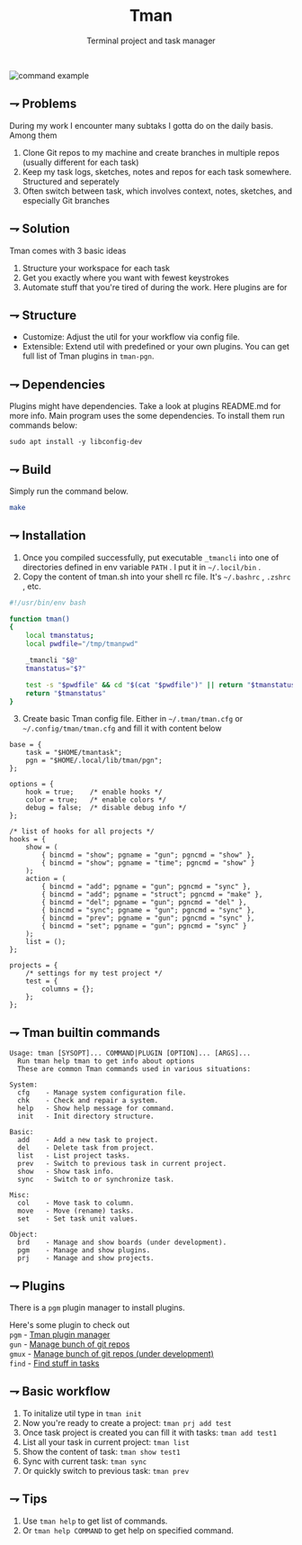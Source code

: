 <div align="center">
   <!--<img align="center" width="128px" src="crates/gitbutler-tauri/icons/128x128@2x.png" /> -->
	<h1 align="center"><b>Tman</b></h1>
	<p align="center">
        Terminal project and task  manager
    <br />
  </p>
</div>

<br/>


![command example](docs/tman.gif)


## ⇁  Problems
During my work I encounter many subtaks I gotta do on the daily basis.
Among them
1. Clone Git repos to my machine and create branches in multiple repos (usually different for each task)
2. Keep my task logs, sketches, notes and repos for each task somewhere. Structured and seperately
3. Often switch between task, which involves context, notes, sketches, and especially Git branches

## ⇁  Solution
Tman comes with 3 basic ideas
1. Structure your workspace for each task
2. Get you exactly where you want with fewest keystrokes
3. Automate stuff that you're tired of during the work. Here plugins are for

## ⇁  Structure
- Customize: Adjust the util for your workflow via config file.
- Extensible: Extend util with predefined or your own plugins. You can get full list of Tman plugins in ``` tman-pgn ```.

## ⇁  Dependencies
Plugins might have dependencies. Take a look at plugins README.md for more info.
Main program uses the some dependencies. To install them run commands below:
```
sudo apt install -y libconfig-dev
```


## ⇁  Build
Simply run the command below.
``` bash
make
```

## ⇁  Installation
1. Once you compiled successfully, put executable ` _tmancli ` into one of directories defined in env variable ` PATH ` . I put it in ` ~/.locil/bin ` .
2. Copy the content of tman.sh into your shell rc file. It's ` ~/.bashrc ` , ` .zshrc ` , etc.

``` bash
#!/usr/bin/env bash

function tman()
{
    local tmanstatus;
    local pwdfile="/tmp/tmanpwd"

    _tmancli "$@"
    tmanstatus="$?"

    test -s "$pwdfile" && cd "$(cat "$pwdfile")" || return "$tmanstatus"
    return "$tmanstatus"
}
```

3. Create basic Tman config file. Either in ` ~/.tman/tman.cfg ` or ` ~/.config/tman/tman.cfg ` and fill it with content below

```
base = {
    task = "$HOME/tmantask";
    pgn = "$HOME/.local/lib/tman/pgn";
};

options = {
    hook = true;    /* enable hooks */
    color = true;   /* enable colors */
    debug = false;  /* disable debug info */
};

/* list of hooks for all projects */
hooks = {
    show = (
        { bincmd = "show"; pgname = "gun"; pgncmd = "show" },
        { bincmd = "show"; pgname = "time"; pgncmd = "show" }
    );
    action = (
        { bincmd = "add"; pgname = "gun"; pgncmd = "sync" },
        { bincmd = "add"; pgname = "struct"; pgncmd = "make" },
        { bincmd = "del"; pgname = "gun"; pgncmd = "del" },
        { bincmd = "sync"; pgname = "gun"; pgncmd = "sync" },
        { bincmd = "prev"; pgname = "gun"; pgncmd = "sync" },
        { bincmd = "set"; pgname = "gun"; pgncmd = "sync" }
    );
    list = ();
};

projects = {
    /* settings for my test project */
    test = {
        columns = {};
    };
};
```

## ⇁  Tman builtin commands
```
Usage: tman [SYSOPT]... COMMAND|PLUGIN [OPTION]... [ARGS]...
  Run tman help tman to get info about options
  These are common Tman commands used in various situations:

System:
  cfg    - Manage system configuration file.
  chk    - Check and repair a system.
  help   - Show help message for command.
  init   - Init directory structure.

Basic:
  add    - Add a new task to project.
  del    - Delete task from project.
  list   - List project tasks.
  prev   - Switch to previous task in current project.
  show   - Show task info.
  sync   - Switch to or synchronize task.

Misc:
  col    - Move task to column.
  move   - Move (rename) tasks.
  set    - Set task unit values.

Object:
  brd    - Manage and show boards (under development).
  pgm    - Manage and show plugins.
  prj    - Manage and show projects.

```


## ⇁  Plugins

There is a ` pgm ` plugin manager to install plugins.

Here's some plugin to check out \
` pgm ` - [Tman plugin manager](https://github.com/roachme/tman-pgm.git) \
` gun ` - [Manage bunch of git repos](https://github.com/roachme/tman-gun.git) \
` gmux ` - [Manage bunch of git repos (under development)](https://github.com/roachme/tman-gmux.git) \
` find ` - [Find stuff in tasks](https://github.com/roachme/tman-find.git)


## ⇁  Basic workflow
1. To initalize util type in ` tman init `
2. Now you're ready to create a project: ` tman prj add test `
3. Once task project is created you can fill it with tasks: ` tman add test1 `
4. List all your task in current project: ` tman list `
5. Show the content of task: ` tman show test1 `
6. Sync with current task: ` tman sync `
7. Or quickly switch to previous task: ` tman prev `


## ⇁  Tips
1. Use ` tman help ` to get list of commands.
2. Or ` tman help COMMAND ` to get help on specified command.
